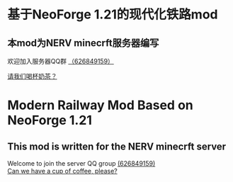# 基于NeoForge 1.21的现代化铁路mod </br>
## 本mod为NERV minecrft服务器编写 </br>
欢迎加入服务器QQ群 [（626849159）](https://qm.qq.com/q/VyvGvp7HWi)</br>

[请我们喝杯奶茶？]() </br>
# Modern Railway Mod Based on NeoForge 1.21 </br>
## This mod is written for the NERV minecrft server </br>
Welcome to join the server QQ group [(626849159)](https://qm.qq.com/q/VyvGvp7HWi)</br>
[Can we have a cup of coffee, please?]() </br>
